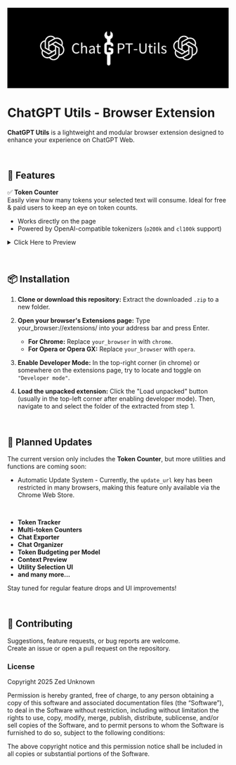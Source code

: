 [<img align="center" alt="banner" src="https://github.com/DaveUnknown/image-library/blob/main/ChatGPT-Utils/banner.png">](#)

# ChatGPT Utils - Browser Extension

**ChatGPT Utils** is a lightweight and modular browser extension designed to enhance your experience on ChatGPT Web.

&nbsp;
&nbsp;

## 🚀 Features

✅ **Token Counter**  
Easily view how many tokens your selected text will consume. Ideal for free & paid users to keep an eye on token counts.

- Works directly on the page
- Powered by OpenAI-compatible tokenizers (`o200k` and `cl100k` support)

<details>
<summary>Click Here to Preview</summary>
   
  ![Theme Compatibility Preview](https://raw.githubusercontent.com/DaveUnknown/image-library/main/ChatGPT-Utils/token-counter-theme-compatibility.png)
</details>

&nbsp;

## 📦 Installation

1. **Clone or download this repository:**
Extract the downloaded `.zip` to a new folder.

2. **Open your browser's Extensions page:** 
Type your_browser://extensions/ into your address bar and press Enter.
   - **For Chrome:** Replace `your_browser` in with `chrome`.
   - **For Opera or Opera GX:** Replace `your_browser` with `opera`.

3. **Enable Developer Mode:** 
In the top-right corner (in chrome) or somewhere on the extensions page, try to locate and toggle on `"Developer mode"`.

4. **Load the unpacked extension:** 
Click the "Load unpacked" button (usually in the top-left corner after enabling developer mode). Then, navigate to and select the folder of the extracted from step 1.

&nbsp;

## 🔄 Planned Updates

The current version only includes the **Token Counter**, but more utilities and functions are coming soon:

- Automatic Update System - Currently, the `update_url` key has been restricted in many browsers, making this feature only available via the Chrome Web Store.

&nbsp;

- **Token Tracker**
- **Multi-token Counters**
- **Chat Exporter**
- **Chat Organizer**
- **Token Budgeting per Model**
- **Context Preview**
- **Utility Selection UI**
- **and many more...**

Stay tuned for regular feature drops and UI improvements!

&nbsp;

## 🤝 Contributing

Suggestions, feature requests, or bug reports are welcome.  
Create an issue or open a pull request on the repository.

### License

Copyright 2025 Zed Unknown

Permission is hereby granted, free of charge, to any person obtaining a copy of this software and associated documentation files (the “Software”), to deal in the Software without restriction, including without limitation the rights to use, copy, modify, merge, publish, distribute, sublicense, and/or sell copies of the Software, and to permit persons to whom the Software is furnished to do so, subject to the following conditions:

The above copyright notice and this permission notice shall be included in all copies or substantial portions of the Software.